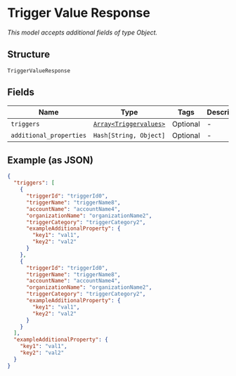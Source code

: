 
# Trigger Value Response

*This model accepts additional fields of type Object.*

## Structure

`TriggerValueResponse`

## Fields

| Name | Type | Tags | Description |
|  --- | --- | --- | --- |
| `triggers` | [`Array<Triggervalues>`](../../doc/models/triggervalues.md) | Optional | - |
| `additional_properties` | `Hash[String, Object]` | Optional | - |

## Example (as JSON)

```json
{
  "triggers": [
    {
      "triggerId": "triggerId0",
      "triggerName": "triggerName8",
      "accountName": "accountName4",
      "organizationName": "organizationName2",
      "triggerCategory": "triggerCategory2",
      "exampleAdditionalProperty": {
        "key1": "val1",
        "key2": "val2"
      }
    },
    {
      "triggerId": "triggerId0",
      "triggerName": "triggerName8",
      "accountName": "accountName4",
      "organizationName": "organizationName2",
      "triggerCategory": "triggerCategory2",
      "exampleAdditionalProperty": {
        "key1": "val1",
        "key2": "val2"
      }
    }
  ],
  "exampleAdditionalProperty": {
    "key1": "val1",
    "key2": "val2"
  }
}
```

